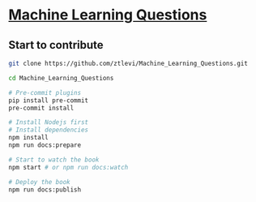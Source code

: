 # [Machine Learning Questions](https://git.io/fj0yP)

## Start to contribute

```sh
git clone https://github.com/ztlevi/Machine_Learning_Questions.git

cd Machine_Learning_Questions

# Pre-commit plugins
pip install pre-commit
pre-commit install

# Install Nodejs first
# Install dependencies
npm install
npm run docs:prepare

# Start to watch the book
npm start # or npm run docs:watch

# Deploy the book
npm run docs:publish
```
